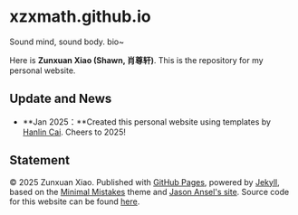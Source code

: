 # xzxmath.github.io

Sound mind, sound body. bio~

Here is **Zunxuan Xiao (Shawn, 肖尊轩)**. This is the repository for my personal website.

## Update and News

- **Jan 2025：**Created this personal website using templates by [Hanlin Cai](https://caihanlin.com/ ). Cheers to 2025!

## Statement

© 2025 Zunxuan Xiao. Published with [GitHub Pages](https://pages.github.com/), powered by [Jekyll](https://jekyllrb.com/), based on the [Minimal Mistakes](https://mademistakes.com/) theme and [Jason Ansel's site](https://github.com/jansel/jansel.github.io). Source code for this website can be found [here](https://github.com/xzxmath/xzxmath.github.io/tree/main/images).
